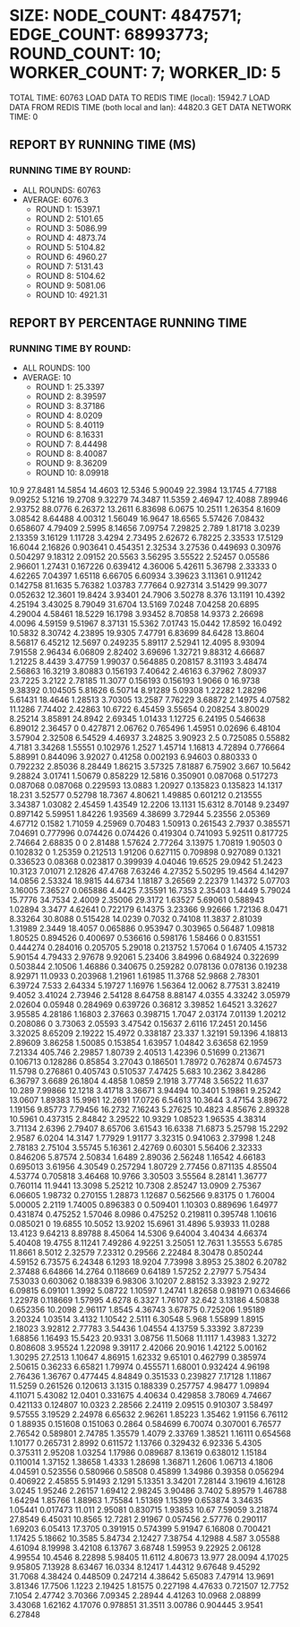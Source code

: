 
# SIZE: NODE_COUNT: 4847571; EDGE_COUNT: 68993773; ROUND_COUNT: 10; WORKER_COUNT: 7; WORKER_ID: 5
 TOTAL TIME: 60763
 LOAD DATA TO REDIS TIME (local): 15942.7
 LOAD DATA FROM REDIS TIME (both local and lan): 44820.3
 GET DATA NETWORK TIME: 0

## REPORT BY RUNNING TIME (MS)

 ### RUNNING TIME BY ROUND:

  + ALL ROUNDS: 60763
  + AVERAGE: 6076.3
     + ROUND 1: 15397.1
     + ROUND 2: 5101.65
     + ROUND 3: 5086.99
     + ROUND 4: 4873.74
     + ROUND 5: 5104.82
     + ROUND 6: 4960.27
     + ROUND 7: 5131.43
     + ROUND 8: 5104.62
     + ROUND 9: 5081.06
     + ROUND 10: 4921.31

## REPORT BY PERCENTAGE RUNNING TIME

 ### RUNNING TIME BY ROUND:

  + ALL ROUNDS: 100
  + AVERAGE: 10
     + ROUND 1: 25.3397
     + ROUND 2: 8.39597
     + ROUND 3: 8.37186
     + ROUND 4: 8.0209
     + ROUND 5: 8.40119
     + ROUND 6: 8.16331
     + ROUND 7: 8.44498
     + ROUND 8: 8.40087
     + ROUND 9: 8.36209
     + ROUND 10: 8.09918

10.9 27.8481 14.5854 14.4603 12.5346 5.90049 22.3984 13.1745 4.77188 9.09252 5.1216 19.2708 9.32279 74.3487 11.5359 2.46947 12.4088 7.89946 2.93752 88.0776 6.26372 13.2611 6.83698 6.0675 10.2511 1.26354 8.1609 3.08542 8.64488 4.00312 1.56049 16.9647 18.6565 5.57426 7.08432 0.658607 4.79409 2.5995 8.14656 7.09754 7.29825 2.789 1.81718 3.0239 2.13359 3.16129 1.11728 3.4294 2.73495 2.62672 6.78225 2.33533 17.5129 16.6044 2.16826 0.903641 0.454351 2.32534 3.27536 0.449693 0.30976 0.504297 9.18312 2.09152 20.5563 3.56295 3.55522 2.52457 0.05586 2.96601 1.27431 0.167226 0.639412 4.36006 5.42611 5.36798 2.33333 0 4.62265 7.04397 1.65118 6.66705 6.60934 3.39623 3.11361 0.911242 0.142758 81.1635 5.76382 1.03783 7.77664 0.927314 3.51429 99.3077 0.052632 12.3601 19.8424 3.93401 24.7906 3.50278 8.376 13.1191 10.4392 4.25194 3.43025 8.79049 31.6704 13.5169 7.0248 7.04258 20.6895 4.29004 4.58461 18.5229 16.1798 3.93452 8.70858 14.9373 2.26698 4.0096 4.59159 9.51967 8.37131 15.5362 7.01743 15.0442 17.8592 16.0492 10.5832 8.30742 4.23895 19.9305 7.47791 6.83699 84.6428 13.8604 8.56817 6.45212 12.5697 0.249235 5.89117 2.52941 12.4095 8.93094 7.91558 2.96434 6.06809 2.82402 3.69696 1.32721 9.88312 4.66687 1.21225 8.4439 3.47759 1.99037 0.564885 0.208157 8.31193 3.48474 2.56863 16.3219 3.80883 0.156193 7.40642 2.46163 6.37962 7.80937 23.7225 3.2122 2.78185 11.3077 0.156193 0.156193 1.9066 0 16.9738 9.38392 0.104505 5.81626 6.50714 8.91289 5.09308 1.22282 1.28296 5.61431 18.4646 1.28513 3.70305 13.2587 7.76229 3.68872 2.14975 4.07582 11.1286 7.74402 2.42863 10.6722 6.45459 3.55654 0.208254 3.80029 8.25214 3.85891 24.8942 2.69345 1.01433 1.12725 6.24195 0.546638 6.89012 2.36457 0 0.427871 2.06762 0.765496 1.45951 0.02696 6.48104 3.57904 2.32508 6.54529 4.46937 3.24825 3.90923 2.5 0.725085 0.55882 4.7181 3.34268 1.55551 0.102976 1.2527 1.45714 1.16813 4.72894 0.776664 5.88991 0.844096 3.92027 0.41258 0.002193 6.94603 0.880333 0 0.792232 2.85036 8.28449 1.86215 3.57325 7.81887 6.75902 3.667 10.5642 9.28824 3.01741 1.50679 0.858229 12.5816 0.350901 0.087068 0.517273 0.087068 0.087068 0.229593 13.0883 1.20927 0.135823 0.135823 14.1317 18.231 3.52577 0.52798 18.7367 4.80621 1.49885 0.601212 0.213555 3.34387 1.03082 2.45459 1.43549 12.2206 13.1131 15.6312 8.70148 9.23497 0.897142 5.59951 1.84226 1.93569 4.38699 3.72944 5.23556 2.05369 4.67712 0.1582 1.71059 4.25969 0.70483 1.50913 0.261543 2.7937 0.385571 7.04691 0.777996 0.074426 0.074426 0.419304 0.741093 5.92511 0.817725 2.74664 2.68835 0 0 2.81488 1.57624 2.77264 3.13975 1.70819 1.90503 0 0.102832 0 1.25359 0.212513 1.91206 0.627115 0.709898 0.927089 0.1321 0.336523 0.08368 0.023817 0.399939 4.04046 19.6525 29.0942 51.2423 10.3123 7.01071 2.12826 47.4768 7.63246 4.27352 5.50295 19.4564 4.14297 14.0856 2.53324 18.9815 44.6734 1.18187 3.26569 2.22379 1.14372 5.07703 3.16005 7.36527 0.065886 4.4425 7.35591 16.7353 2.35403 1.4449 5.79024 15.7776 34.7534 2.4009 2.35006 29.3172 1.63527 5.69061 0.588943 1.02894 3.3477 4.62641 0.722179 6.14375 3.23366 9.92666 1.72136 8.0471 8.33264 30.8088 0.515428 14.0239 0.7032 0.74108 11.3837 2.81039 1.31989 2.3449 18.4057 0.065886 0.953947 0.303965 0.56487 1.09818 1.80525 0.894526 0.400697 0.536616 0.598176 1.58466 0 0.831551 0.444274 0.284016 0.205705 5.29018 0.213752 1.57064 0 1.67405 4.15732 5.90154 4.79433 2.97678 9.92061 5.23406 3.84996 0.684924 0.322699 0.503844 2.10506 1.46886 0.340675 0.259282 0.078136 0.078136 0.19238 8.92971 11.0933 0.203968 1.21961 1.61985 11.3768 52.9868 2.78301 6.39724 7.533 2.64334 5.19727 1.16976 1.56364 12.0062 8.77531 3.82419 9.4052 3.41024 2.73946 2.54128 8.64758 8.88147 4.0355 4.33242 3.05979 2.02604 0.05948 0.284969 0.639726 0.36812 3.39852 1.64521 3.32627 3.95585 4.28186 1.16803 2.37663 0.398715 1.7047 2.03174 7.01139 1.20212 0.208086 0 3.73063 2.05593 3.47542 0.15637 2.6116 17.2451 20.1456 3.32025 8.65209 2.19222 15.4972 0.338187 23.337 1.32191 59.1396 4.18813 2.89609 3.86258 1.50085 0.153854 1.63957 1.04842 3.63658 62.1959 7.21334 405.746 2.29857 1.80739 2.40513 1.42396 0.51699 0.213671 0.106713 0.128286 0.85854 3.27043 0.186501 1.78972 0.762874 0.674573 11.5798 0.276861 0.405743 0.510537 7.47425 5.683 10.2362 3.84286 6.36797 3.6689 26.1804 4.4858 1.0859 2.1918 3.77748 3.56522 11.637 10.289 7.99866 12.1218 3.41718 3.36671 3.94494 10.3401 5.19861 9.25242 13.0607 1.89383 15.9961 12.2691 17.0726 6.54613 10.3644 3.47154 3.89672 1.19156 9.85773 7.79456 16.2732 7.16243 5.27625 10.4823 4.85676 2.89328 10.5961 0.437315 2.84842 3.29522 10.9329 1.08523 1.96535 4.38314 3.71134 2.6396 2.79407 8.65706 3.61543 16.6338 71.6873 5.25798 15.2292 2.9587 6.0204 14.3147 1.77929 1.91177 3.32315 0.941063 2.37998 1.248 2.78183 2.75104 3.55745 5.16361 2.42769 0.60301 5.56406 2.32333 0.846206 5.87574 2.50834 1.6489 2.89036 2.56248 1.16542 4.66183 0.695013 3.61956 4.30549 0.257294 1.80729 2.77456 0.871135 4.85504 4.53774 0.705818 3.46468 10.9766 3.30503 3.55564 8.28141 1.36777 0.760114 11.9441 13.3098 5.25212 10.7308 2.85247 13.0909 2.75367 6.06605 1.98732 0.270155 1.28873 1.12687 0.562566 9.83175 0 1.76004 5.00005 2.2119 1.74005 0.896383 0 0.509401 1.10303 0.889696 1.64977 0.431874 0.475252 1.57046 8.0986 0.475252 0.219811 0.395748 1.10616 0.085021 0 19.6855 10.5052 13.9202 15.6961 31.4896 5.93933 11.0288 13.4123 9.64213 8.89788 8.45064 14.5306 9.64004 3.40434 4.66374 5.40408 19.4755 8.11241 7.49286 4.92251 3.25051 12.7631 1.35553 5.6785 11.8661 8.5012 2.32579 7.23312 0.29566 2.22484 8.30478 0.850244 4.59152 6.73575 6.24348 6.1293 18.9204 7.73998 3.8953 25.3802 6.20782 2.37488 6.64866 14.2764 0.118669 0.64189 1.57252 2.27977 5.75434 7.53033 0.603062 0.188339 6.98306 3.10207 2.88152 3.33923 2.9272 6.09815 6.09101 1.3992 5.08722 1.10597 1.24741 1.82658 0.981971 0.634666 1.22978 0.118669 1.57995 4.6278 6.3327 1.76107 32.642 3.13186 4.50838 0.652356 10.2098 2.96117 1.8545 4.36743 3.67875 0.725206 1.95189 3.20324 1.03514 3.4132 1.10542 2.5111 6.30548 5.968 1.55899 1.8915 2.18023 3.92812 2.77783 3.54436 1.04554 4.13759 5.33392 3.87239 1.68856 1.16493 15.5423 20.9331 3.08756 11.5068 11.1117 1.43983 1.3272 0.808608 3.95524 1.22098 9.39117 2.42066 20.9016 1.42122 5.00162 1.30295 27.2513 1.10647 4.86915 1.62332 9.65101 0.462799 0.385974 2.50615 0.36233 6.65821 1.79974 0.455571 1.68001 0.932424 4.96198 2.76436 1.36767 0.477445 4.84849 0.351533 0.239827 7.17128 1.11867 11.5259 0.261526 0.120613 3.1315 0.188339 0.257757 4.98477 1.09894 4.11071 5.43082 12.0401 0.331675 4.40634 0.429858 3.78069 4.74667 0.421133 0.124807 10.0323 2.28566 2.24119 2.09515 0.910307 3.58497 9.57555 3.19529 2.24978 6.65632 2.96261 1.85223 1.35462 1.91156 6.76112 0 1.88935 0.151608 0.151063 0.2864 0.584699 6.70074 0.307001 6.76577 2.76542 0.589801 2.74785 1.35579 1.4079 2.33769 1.38521 1.16111 0.654568 1.10177 0.265731 2.8992 0.611572 1.13766 0.329432 6.92336 5.4305 0.375311 2.95208 1.03254 1.17986 0.089687 8.13619 0.638012 1.15184 0.110014 1.37152 1.38658 1.4333 1.28698 1.36871 1.2606 1.06713 4.1806 4.04591 0.523556 0.580966 0.58508 0.45899 1.34986 0.39358 0.056294 0.406922 2.45855 5.91493 2.1291 5.13351 3.34201 7.28144 3.19619 4.16128 3.0245 1.95246 2.26157 1.69412 2.98245 3.90486 3.7402 5.89579 1.46788 1.64294 1.85766 1.88963 1.75584 1.51369 1.15399 0.653874 3.34635 1.05441 0.017473 11.011 2.95081 0.830715 1.93853 10.67 7.59059 3.21874 27.8549 6.45031 10.8565 12.7281 2.91967 0.057456 2.57776 0.290117 1.69203 6.05413 17.3705 0.391915 0.574399 5.91947 6.16808 0.700421 1.17425 5.18662 10.3585 5.84734 2.12427 7.38754 4.12988 4.587 3.05588 4.61094 8.19998 3.42108 6.13767 3.68748 1.59953 9.22925 2.06128 4.99554 10.4546 8.22898 5.98405 11.6112 4.80673 13.977 28.0094 4.17025 9.95805 7.13928 8.63467 16.0334 8.12417 1.44312 9.67648 9.45292 31.7068 4.38424 0.448509 0.247214 4.38642 5.65083 7.47914 13.9691 3.81346 17.7506 1.1223 2.19425 1.81575 0.227198 4.47633 0.721507 12.7752 7.1054 2.47742 3.70366 7.09345 2.28944 4.41263 10.0968 2.08899 3.43068 1.62162 4.17076 0.978851 31.3511 3.00786 0.904445 3.9541 6.27848 